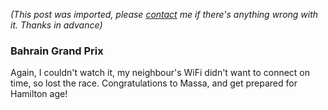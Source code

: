 *(This post was imported, please [contact](#/contact) me if there's anything wrong with it. Thanks in advance)*

<div class="entry-body">
<h3>Bahrain Grand Prix</h3>
<p>
	Again, I couldn't watch it, my neighbour's WiFi didn't want to connect on time, so lost the race. Congratulations to Massa, and get prepared for Hamilton age!
</p>
</div>
